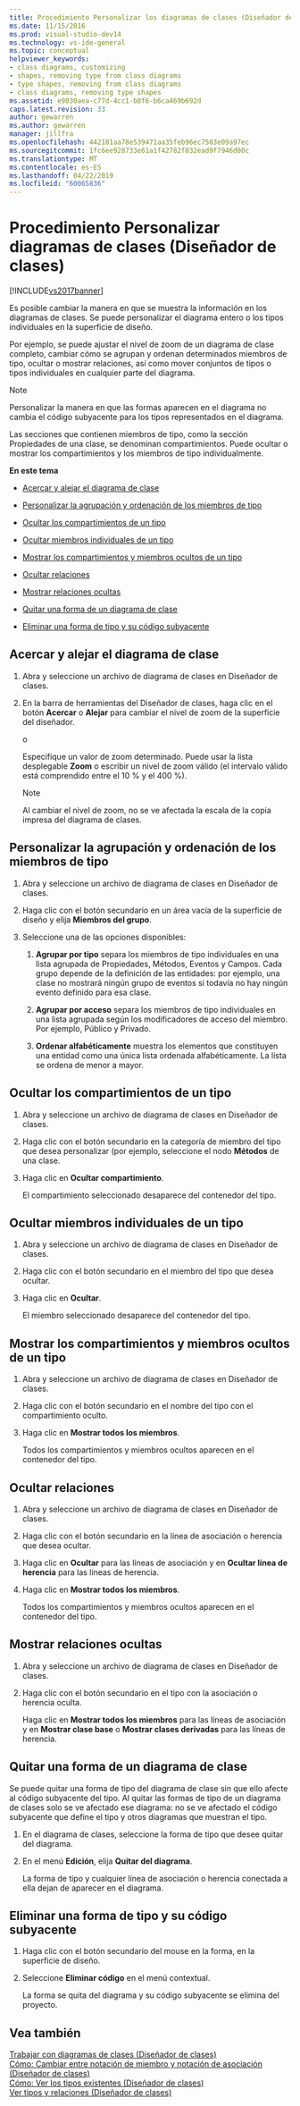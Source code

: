 ```yaml
---
title: Procedimiento Personalizar los diagramas de clases (Diseñador de clases) | Documentos de Microsoft
ms.date: 11/15/2016
ms.prod: visual-studio-dev14
ms.technology: vs-ide-general
ms.topic: conceptual
helpviewer_keywords:
- class diagrams, customizing
- shapes, removing type from class diagrams
- type shapes, removing from class diagrams
- class diagrams, removing type shapes
ms.assetid: e9030aea-c77d-4cc1-b8f6-b6ca469b692d
caps.latest.revision: 33
author: gewarren
ms.author: gewarren
manager: jillfra
ms.openlocfilehash: 442181aa78e539471aa35feb96ec7503e09a97ec
ms.sourcegitcommit: 1fc6ee928733e61a1f42782f832ead9f7946d00c
ms.translationtype: MT
ms.contentlocale: es-ES
ms.lasthandoff: 04/22/2019
ms.locfileid: "60065836"
---
```

# <a name="how-to-customize-class-diagrams-class-designer"></a>Procedimiento Personalizar diagramas de clases (Diseñador de clases)
[!INCLUDE[vs2017banner](../includes/vs2017banner.md)]

Es posible cambiar la manera en que se muestra la información en los diagramas de clases. Se puede personalizar el diagrama entero o los tipos individuales en la superficie de diseño.  
  
 Por ejemplo, se puede ajustar el nivel de zoom de un diagrama de clase completo, cambiar cómo se agrupan y ordenan determinados miembros de tipo, ocultar o mostrar relaciones, así como mover conjuntos de tipos o tipos individuales en cualquier parte del diagrama.  
  
> [!NOTE]
>  Personalizar la manera en que las formas aparecen en el diagrama no cambia el código subyacente para los tipos representados en el diagrama.  
  
 Las secciones que contienen miembros de tipo, como la sección Propiedades de una clase, se denominan compartimientos. Puede ocultar o mostrar los compartimientos y los miembros de tipo individualmente.  
  
 **En este tema**  
  
- [Acercar y alejar el diagrama de clase](../ide/how-to-customize-class-diagrams-class-designer.md#ZoomInOut)  
  
- [Personalizar la agrupación y ordenación de los miembros de tipo](../ide/how-to-customize-class-diagrams-class-designer.md#CustomizeGroupingSorting)  
  
- [Ocultar los compartimientos de un tipo](../ide/how-to-customize-class-diagrams-class-designer.md#HideCompartments)  
  
- [Ocultar miembros individuales de un tipo](../ide/how-to-customize-class-diagrams-class-designer.md#HideMembers)  
  
- [Mostrar los compartimientos y miembros ocultos de un tipo](../ide/how-to-customize-class-diagrams-class-designer.md#DisplayHiddenCompartmentsAndMemberrs)  
  
- [Ocultar relaciones](../ide/how-to-customize-class-diagrams-class-designer.md#HideAssociationAndInheritance)  
  
- [Mostrar relaciones ocultas](../ide/how-to-customize-class-diagrams-class-designer.md#DisplayAssociationAndInheritance)  
  
- [Quitar una forma de un diagrama de clase](../ide/how-to-customize-class-diagrams-class-designer.md#RemoveCodeAndShape)  
  
- [Eliminar una forma de tipo y su código subyacente](../ide/how-to-customize-class-diagrams-class-designer.md#DeleteTypeShapeAndCode)  
  
## <a name="ZoomInOut"></a>Acercar y alejar el diagrama de clase  
  
1. Abra y seleccione un archivo de diagrama de clases en Diseñador de clases.  
  
2. En la barra de herramientas del Diseñador de clases, haga clic en el botón **Acercar** o **Alejar** para cambiar el nivel de zoom de la superficie del diseñador.  
  
     o  
  
     Especifique un valor de zoom determinado. Puede usar la lista desplegable **Zoom** o escribir un nivel de zoom válido (el intervalo válido está comprendido entre el 10 % y el 400 %).  
  
    > [!NOTE]
    >  Al cambiar el nivel de zoom, no se ve afectada la escala de la copia impresa del diagrama de clases.  
  
## <a name="CustomizeGroupingSorting"></a> Personalizar la agrupación y ordenación de los miembros de tipo  
  
1. Abra y seleccione un archivo de diagrama de clases en Diseñador de clases.  
  
2. Haga clic con el botón secundario en un área vacía de la superficie de diseño y elija **Miembros del grupo**.  
  
3. Seleccione una de las opciones disponibles:  
  
    1. **Agrupar por tipo** separa los miembros de tipo individuales en una lista agrupada de Propiedades, Métodos, Eventos y Campos. Cada grupo depende de la definición de las entidades: por ejemplo, una clase no mostrará ningún grupo de eventos si todavía no hay ningún evento definido para esa clase.  
  
    2. **Agrupar por acceso** separa los miembros de tipo individuales en una lista agrupada según los modificadores de acceso del miembro. Por ejemplo, Público y Privado.  
  
    3. **Ordenar alfabéticamente** muestra los elementos que constituyen una entidad como una única lista ordenada alfabéticamente. La lista se ordena de menor a mayor.  
  
## <a name="HideCompartments"></a> Ocultar los compartimientos de un tipo  
  
1. Abra y seleccione un archivo de diagrama de clases en Diseñador de clases.  
  
2. Haga clic con el botón secundario en la categoría de miembro del tipo que desea personalizar (por ejemplo, seleccione el nodo **Métodos** de una clase.  
  
3. Haga clic en **Ocultar compartimiento**.  
  
     El compartimiento seleccionado desaparece del contenedor del tipo.  
  
## <a name="HideMembers"></a> Ocultar miembros individuales de un tipo  
  
1. Abra y seleccione un archivo de diagrama de clases en Diseñador de clases.  
  
2. Haga clic con el botón secundario en el miembro del tipo que desea ocultar.  
  
3. Haga clic en **Ocultar**.  
  
     El miembro seleccionado desaparece del contenedor del tipo.  
  
## <a name="DisplayHiddenCompartmentsAndMemberrs"></a> Mostrar los compartimientos y miembros ocultos de un tipo  
  
1. Abra y seleccione un archivo de diagrama de clases en Diseñador de clases.  
  
2. Haga clic con el botón secundario en el nombre del tipo con el compartimiento oculto.  
  
3. Haga clic en **Mostrar todos los miembros**.  
  
     Todos los compartimientos y miembros ocultos aparecen en el contenedor del tipo.  
  
## <a name="HideAssociationAndInheritance"></a> Ocultar relaciones  
  
1. Abra y seleccione un archivo de diagrama de clases en Diseñador de clases.  
  
2. Haga clic con el botón secundario en la línea de asociación o herencia que desea ocultar.  
  
3. Haga clic en **Ocultar** para las líneas de asociación y en **Ocultar línea de herencia** para las líneas de herencia.  
  
4. Haga clic en **Mostrar todos los miembros**.  
  
     Todos los compartimientos y miembros ocultos aparecen en el contenedor del tipo.  
  
## <a name="DisplayAssociationAndInheritance"></a> Mostrar relaciones ocultas  
  
1. Abra y seleccione un archivo de diagrama de clases en Diseñador de clases.  
  
2. Haga clic con el botón secundario en el tipo con la asociación o herencia oculta.  
  
   Haga clic en **Mostrar todos los miembros** para las líneas de asociación y en **Mostrar clase base** o **Mostrar clases derivadas** para las líneas de herencia.  
  
## <a name="RemoveCodeAndShape"></a> Quitar una forma de un diagrama de clase  
 Se puede quitar una forma de tipo del diagrama de clase sin que ello afecte al código subyacente del tipo. Al quitar las formas de tipo de un diagrama de clases solo se ve afectado ese diagrama: no se ve afectado el código subyacente que define el tipo y otros diagramas que muestran el tipo.  
  
1. En el diagrama de clases, seleccione la forma de tipo que desee quitar del diagrama.  
  
2. En el menú **Edición**, elija **Quitar del diagrama**.  
  
     La forma de tipo y cualquier línea de asociación o herencia conectada a ella dejan de aparecer en el diagrama.  
  
## <a name="DeleteTypeShapeAndCode"></a> Eliminar una forma de tipo y su código subyacente  
  
1. Haga clic con el botón secundario del mouse en la forma, en la superficie de diseño.  
  
2. Seleccione **Eliminar código** en el menú contextual.  
  
     La forma se quita del diagrama y su código subyacente se elimina del proyecto.  
  
## <a name="see-also"></a>Vea también  
 [Trabajar con diagramas de clases (Diseñador de clases)](../ide/working-with-class-diagrams-class-designer.md)   
 [Cómo: Cambiar entre notación de miembro y notación de asociación (Diseñador de clases)](../ide/how-to-change-between-member-notation-and-association-notation-class-designer.md)   
 [Cómo: Ver los tipos existentes (Diseñador de clases)](../ide/how-to-view-existing-types-class-designer.md)   
 [Ver tipos y relaciones (Diseñador de clases)](../ide/viewing-types-and-relationships-class-designer.md)
